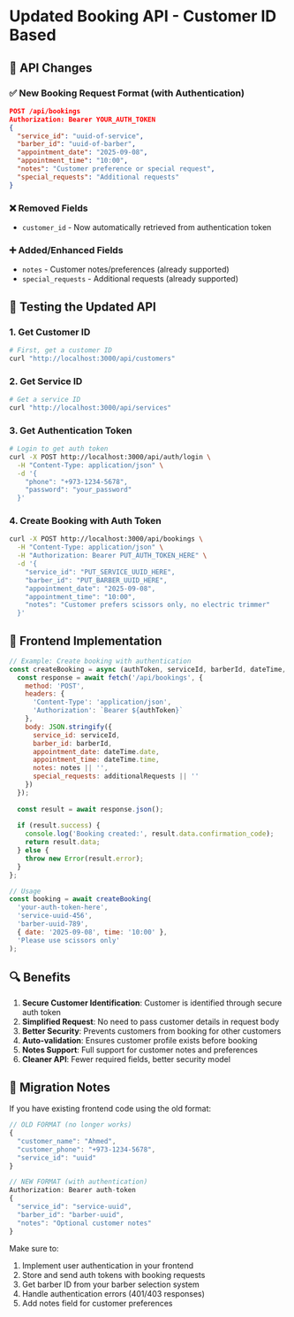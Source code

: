 # Updated Booking API - Customer ID Based

## 🔄 API Changes

### ✅ New Booking Request Format (with Authentication)

```json
POST /api/bookings
Authorization: Bearer YOUR_AUTH_TOKEN
{
  "service_id": "uuid-of-service",
  "barber_id": "uuid-of-barber",
  "appointment_date": "2025-09-08",
  "appointment_time": "10:00",
  "notes": "Customer preference or special request",
  "special_requests": "Additional requests"
}
```

### ❌ Removed Fields
- `customer_id` - Now automatically retrieved from authentication token

### ➕ Added/Enhanced Fields
- `notes` - Customer notes/preferences (already supported)
- `special_requests` - Additional requests (already supported)

## 🧪 Testing the Updated API

### 1. Get Customer ID
```bash
# First, get a customer ID
curl "http://localhost:3000/api/customers"
```

### 2. Get Service ID
```bash  
# Get a service ID
curl "http://localhost:3000/api/services"
```

### 3. Get Authentication Token
```bash
# Login to get auth token
curl -X POST http://localhost:3000/api/auth/login \
  -H "Content-Type: application/json" \
  -d '{
    "phone": "+973-1234-5678", 
    "password": "your_password"
  }'
```

### 4. Create Booking with Auth Token
```bash
curl -X POST http://localhost:3000/api/bookings \
  -H "Content-Type: application/json" \
  -H "Authorization: Bearer PUT_AUTH_TOKEN_HERE" \
  -d '{
    "service_id": "PUT_SERVICE_UUID_HERE",
    "barber_id": "PUT_BARBER_UUID_HERE",
    "appointment_date": "2025-09-08",
    "appointment_time": "10:00",
    "notes": "Customer prefers scissors only, no electric trimmer"
  }'
```

## 📱 Frontend Implementation

```javascript
// Example: Create booking with authentication
const createBooking = async (authToken, serviceId, barberId, dateTime, notes) => {
  const response = await fetch('/api/bookings', {
    method: 'POST',
    headers: { 
      'Content-Type': 'application/json',
      'Authorization': `Bearer ${authToken}`
    },
    body: JSON.stringify({
      service_id: serviceId,
      barber_id: barberId,
      appointment_date: dateTime.date,
      appointment_time: dateTime.time,
      notes: notes || '',
      special_requests: additionalRequests || ''
    })
  });
  
  const result = await response.json();
  
  if (result.success) {
    console.log('Booking created:', result.data.confirmation_code);
    return result.data;
  } else {
    throw new Error(result.error);
  }
};

// Usage
const booking = await createBooking(
  'your-auth-token-here',
  'service-uuid-456',
  'barber-uuid-789',
  { date: '2025-09-08', time: '10:00' },
  'Please use scissors only'
);
```

## 🔍 Benefits

1. **Secure Customer Identification**: Customer is identified through secure auth token
2. **Simplified Request**: No need to pass customer details in request body
3. **Better Security**: Prevents customers from booking for other customers
4. **Auto-validation**: Ensures customer profile exists before booking
5. **Notes Support**: Full support for customer notes and preferences
6. **Cleaner API**: Fewer required fields, better security model

## 🚨 Migration Notes

If you have existing frontend code using the old format:

```javascript
// OLD FORMAT (no longer works)
{
  "customer_name": "Ahmed",
  "customer_phone": "+973-1234-5678",
  "service_id": "uuid"
}

// NEW FORMAT (with authentication)
Authorization: Bearer auth-token
{
  "service_id": "service-uuid",
  "barber_id": "barber-uuid",
  "notes": "Optional customer notes"
}
```

Make sure to:
1. Implement user authentication in your frontend
2. Store and send auth tokens with booking requests  
3. Get barber ID from your barber selection system
4. Handle authentication errors (401/403 responses)
5. Add notes field for customer preferences
